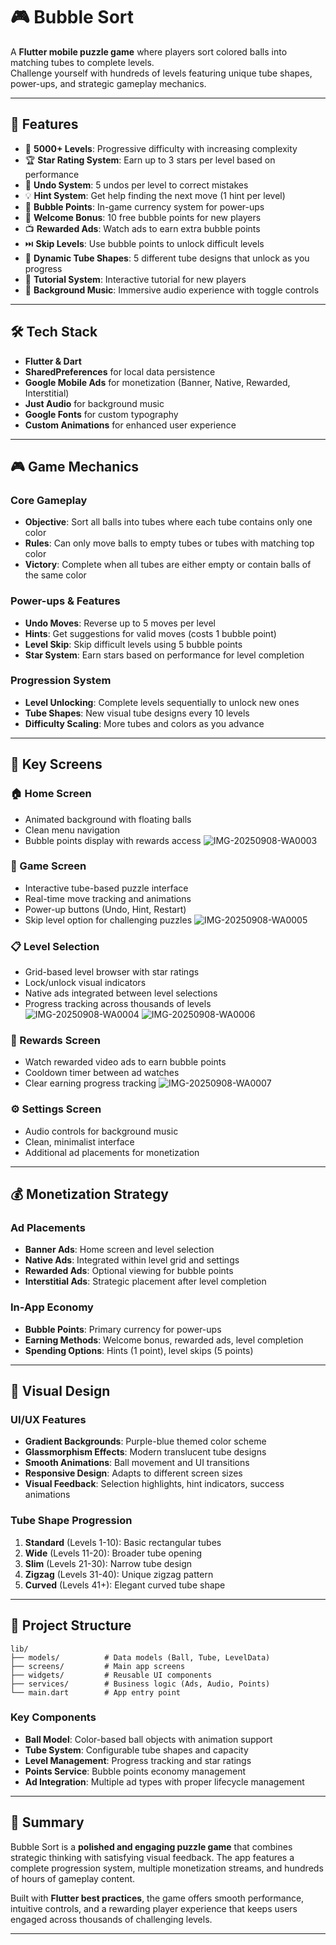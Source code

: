 # 🎮 Bubble Sort
A **Flutter mobile puzzle game** where players sort colored balls into matching tubes to complete levels.  
Challenge yourself with hundreds of levels featuring unique tube shapes, power-ups, and strategic gameplay mechanics.

---

## 🚀 Features

- 🎯 **5000+ Levels**: Progressive difficulty with increasing complexity
- 🏆 **Star Rating System**: Earn up to 3 stars per level based on performance
- 🔄 **Undo System**: 5 undos per level to correct mistakes
- 💡 **Hint System**: Get help finding the next move (1 hint per level)
- 💫 **Bubble Points**: In-game currency system for power-ups
- 🎁 **Welcome Bonus**: 10 free bubble points for new players
- 📺 **Rewarded Ads**: Watch ads to earn extra bubble points
- ⏭️ **Skip Levels**: Use bubble points to unlock difficult levels
- 🎨 **Dynamic Tube Shapes**: 5 different tube designs that unlock as you progress
- 📱 **Tutorial System**: Interactive tutorial for new players
- 🎵 **Background Music**: Immersive audio experience with toggle controls

---

## 🛠️ Tech Stack

- **Flutter & Dart**
- **SharedPreferences** for local data persistence
- **Google Mobile Ads** for monetization (Banner, Native, Rewarded, Interstitial)
- **Just Audio** for background music
- **Google Fonts** for custom typography
- **Custom Animations** for enhanced user experience

---

## 🎮 Game Mechanics

### Core Gameplay
- **Objective**: Sort all balls into tubes where each tube contains only one color
- **Rules**: Can only move balls to empty tubes or tubes with matching top color
- **Victory**: Complete when all tubes are either empty or contain balls of the same color

### Power-ups & Features
- **Undo Moves**: Reverse up to 5 moves per level
- **Hints**: Get suggestions for valid moves (costs 1 bubble point)
- **Level Skip**: Skip difficult levels using 5 bubble points
- **Star System**: Earn stars based on performance for level completion

### Progression System
- **Level Unlocking**: Complete levels sequentially to unlock new ones
- **Tube Shapes**: New visual tube designs every 10 levels
- **Difficulty Scaling**: More tubes and colors as you advance

---

## 📱 Key Screens

### 🏠 Home Screen
- Animated background with floating balls
- Clean menu navigation
- Bubble points display with rewards access
  ![IMG-20250908-WA0003](https://github.com/user-attachments/assets/1b12d764-e7db-4cf8-9895-1cd4cc03262d)


### 🎯 Game Screen
- Interactive tube-based puzzle interface
- Real-time move tracking and animations
- Power-up buttons (Undo, Hint, Restart)
- Skip level option for challenging puzzles
  ![IMG-20250908-WA0005](https://github.com/user-attachments/assets/edba4923-1f42-48b3-9eac-f58e4e7865f5)


### 📋 Level Selection
- Grid-based level browser with star ratings
- Lock/unlock visual indicators
- Native ads integrated between level selections
- Progress tracking across thousands of levels
  ![IMG-20250908-WA0004](https://github.com/user-attachments/assets/4a753797-1bac-4620-b2c8-a8251ce66a8d)
  ![IMG-20250908-WA0006](https://github.com/user-attachments/assets/66c67e9f-0bcb-46aa-b8c8-bdc7f4568deb)



### 🎁 Rewards Screen
- Watch rewarded video ads to earn bubble points
- Cooldown timer between ad watches
- Clear earning progress tracking
  ![IMG-20250908-WA0007](https://github.com/user-attachments/assets/9c99da59-3b11-4d50-aadc-2f57620fb481)


### ⚙️ Settings Screen
- Audio controls for background music
- Clean, minimalist interface
- Additional ad placements for monetization

---

## 💰 Monetization Strategy

### Ad Placements
- **Banner Ads**: Home screen and level selection
- **Native Ads**: Integrated within level grid and settings
- **Rewarded Ads**: Optional viewing for bubble points
- **Interstitial Ads**: Strategic placement after level completion

### In-App Economy
- **Bubble Points**: Primary currency for power-ups
- **Earning Methods**: Welcome bonus, rewarded ads, level completion
- **Spending Options**: Hints (1 point), level skips (5 points)

---

## 🎨 Visual Design

### UI/UX Features
- **Gradient Backgrounds**: Purple-blue themed color scheme
- **Glassmorphism Effects**: Modern translucent tube designs
- **Smooth Animations**: Ball movement and UI transitions
- **Responsive Design**: Adapts to different screen sizes
- **Visual Feedback**: Selection highlights, hint indicators, success animations

### Tube Shape Progression
1. **Standard** (Levels 1-10): Basic rectangular tubes
2. **Wide** (Levels 11-20): Broader tube opening
3. **Slim** (Levels 21-30): Narrow tube design
4. **Zigzag** (Levels 31-40): Unique zigzag pattern
5. **Curved** (Levels 41+): Elegant curved tube shape

---

## 📂 Project Structure

```
lib/
├── models/          # Data models (Ball, Tube, LevelData)
├── screens/         # Main app screens
├── widgets/         # Reusable UI components
├── services/        # Business logic (Ads, Audio, Points)
└── main.dart        # App entry point
```

### Key Components
- **Ball Model**: Color-based ball objects with animation support
- **Tube System**: Configurable tube shapes and capacity
- **Level Management**: Progress tracking and star ratings
- **Points Service**: Bubble points economy management
- **Ad Integration**: Multiple ad types with proper lifecycle management

---

## 📌 Summary

Bubble Sort is a **polished and engaging puzzle game** that combines strategic thinking with satisfying visual feedback. The app features a complete progression system, multiple monetization streams, and hundreds of hours of gameplay content.

Built with **Flutter best practices**, the game offers smooth performance, intuitive controls, and a rewarding player experience that keeps users engaged across thousands of challenging levels.

---

